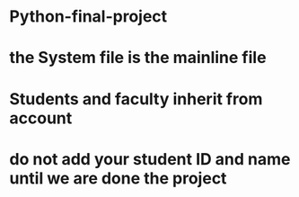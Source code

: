 # Python-final-project
# the System file is the mainline file
# Students and faculty inherit from account
# do not add your student ID and name until we are done the project
